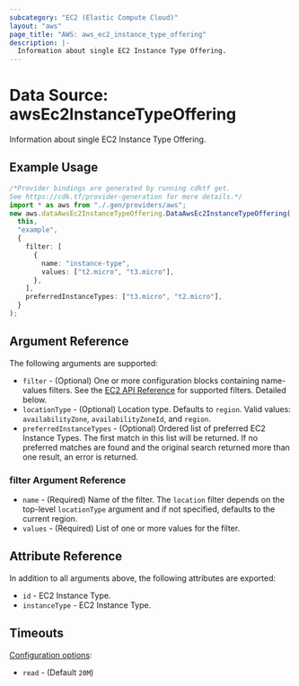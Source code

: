 ```yaml
---
subcategory: "EC2 (Elastic Compute Cloud)"
layout: "aws"
page_title: "AWS: aws_ec2_instance_type_offering"
description: |-
  Information about single EC2 Instance Type Offering.
---
```


# Data Source: awsEc2InstanceTypeOffering

Information about single EC2 Instance Type Offering.

## Example Usage

```typescript
/*Provider bindings are generated by running cdktf get.
See https://cdk.tf/provider-generation for more details.*/
import * as aws from "./.gen/providers/aws";
new aws.dataAwsEc2InstanceTypeOffering.DataAwsEc2InstanceTypeOffering(
  this,
  "example",
  {
    filter: [
      {
        name: "instance-type",
        values: ["t2.micro", "t3.micro"],
      },
    ],
    preferredInstanceTypes: ["t3.micro", "t2.micro"],
  }
);

```

## Argument Reference

The following arguments are supported:

* `filter` - (Optional) One or more configuration blocks containing name-values filters. See the [EC2 API Reference](https://docs.aws.amazon.com/AWSEC2/latest/APIReference/API_DescribeInstanceTypeOfferings.html) for supported filters. Detailed below.
* `locationType` - (Optional) Location type. Defaults to `region`. Valid values: `availabilityZone`, `availabilityZoneId`, and `region`.
* `preferredInstanceTypes` - (Optional) Ordered list of preferred EC2 Instance Types. The first match in this list will be returned. If no preferred matches are found and the original search returned more than one result, an error is returned.

### filter Argument Reference

* `name` - (Required) Name of the filter. The `location` filter depends on the top-level `locationType` argument and if not specified, defaults to the current region.
* `values` - (Required) List of one or more values for the filter.

## Attribute Reference

In addition to all arguments above, the following attributes are exported:

* `id` - EC2 Instance Type.
* `instanceType` - EC2 Instance Type.

## Timeouts

[Configuration options](https://developer.hashicorp.com/terraform/language/resources/syntax#operation-timeouts):

* `read` - (Default `20M`)
